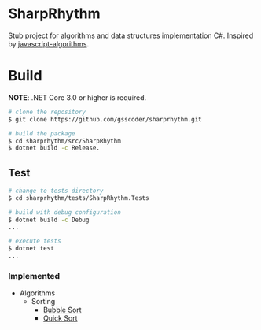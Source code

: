 # SharpRhythm

Stub project for algorithms and data structures implementation C#. Inspired by [javascript-algorithms](https://github.com/trekhleb/javascript-algorithms).

# Build
**NOTE**: .NET Core 3.0 or higher is required.
```sh
# clone the repository
$ git clone https://github.com/gsscoder/sharprhythm.git

# build the package
$ cd sharprhythm/src/SharpRhythm
$ dotnet build -c Release.
```

## Test
```sh
# change to tests directory
$ cd sharprhythm/tests/SharpRhythm.Tests

# build with debug configuration
$ dotnet build -c Debug
...

# execute tests
$ dotnet test
...
```

### Implemented
* Algorithms
  * Sorting
    * [Bubble Sort](https://en.wikipedia.org/wiki/Bubble_sort)
    * [Quick Sort](https://en.wikipedia.org/wiki/Quicksort)